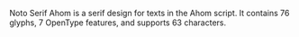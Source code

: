 Noto Serif Ahom is a serif design for texts in the Ahom script. It contains 76 glyphs, 7 OpenType features, and supports 63 characters.